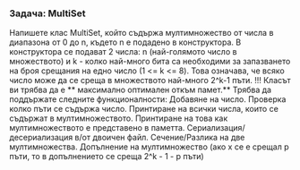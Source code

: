 ### Задача: МultiSet
Напишете клас МultiSet, който съдържа мултимножество от числа в диапазона от 0 до n, където n е подадено в конструктора. В конструктора се подават 2 числа: n (най-голямото число в множеството) и k - колко най-много бита са необходими за запазването на броя срещания на едно число (1 <= k <= 8). 
Това означава, че всяко число може да се среща в множеството най-много 2^k-1  пъти.
!!! Класът ви трябва да е ** максимално оптимален откъм памет.**
Трябва да поддържате следните функционалности:
Добавяне на число.
Проверка колко пъти се съдържа число.
Принтиране на всички числа, които се съдържат в мултимножеството.
Принтиране на това как мултимножеството е представено в паметта.
Сериализация/десериализация в/от двоичен файл.
Сечение/Разлика на две мултимножества.
Допълнение на мултимножество  (ако x се е срещал p пъти, то в допълнението се среща 2^k - 1 - p пъти)
